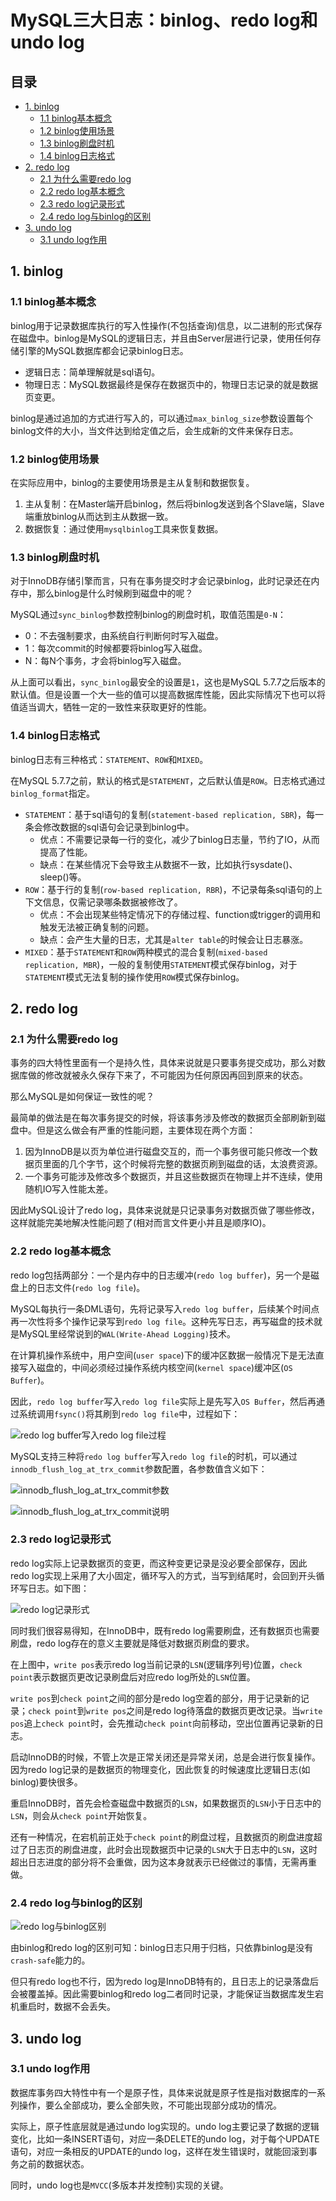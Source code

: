 # MySQL三大日志：binlog、redo log和undo log

## 目录

- [1. binlog](#1-binlog)
  - [1.1 binlog基本概念](#11-binlog基本概念)
  - [1.2 binlog使用场景](#12-binlog使用场景)
  - [1.3 binlog刷盘时机](#13-binlog刷盘时机)
  - [1.4 binlog日志格式](#14-binlog日志格式)
- [2. redo log](#2-redo-log)
  - [2.1 为什么需要redo log](#21-为什么需要redo-log)
  - [2.2 redo log基本概念](#22-redo-log基本概念)
  - [2.3 redo log记录形式](#23-redo-log记录形式)
  - [2.4 redo log与binlog的区别](#24-redo-log与binlog的区别)
- [3. undo log](#3-undo-log)
  - [3.1 undo log作用](#31-undo-log作用)

## 1. binlog
### 1.1 binlog基本概念
binlog用于记录数据库执行的写入性操作(不包括查询)信息，以二进制的形式保存在磁盘中。binlog是MySQL的逻辑日志，并且由Server层进行记录，使用任何存储引擎的MySQL数据库都会记录binlog日志。

- 逻辑日志：简单理解就是sql语句。
- 物理日志：MySQL数据最终是保存在数据页中的，物理日志记录的就是数据页变更。

binlog是通过追加的方式进行写入的，可以通过`max_binlog_size`参数设置每个binlog文件的大小，当文件达到给定值之后，会生成新的文件来保存日志。

### 1.2 binlog使用场景
在实际应用中，binlog的主要使用场景是主从复制和数据恢复。

1. 主从复制：在Master端开启binlog，然后将binlog发送到各个Slave端，Slave端重放binlog从而达到主从数据一致。
2. 数据恢复：通过使用`mysqlbinlog`工具来恢复数据。

### 1.3 binlog刷盘时机
对于InnoDB存储引擎而言，只有在事务提交时才会记录binlog，此时记录还在内存中，那么binlog是什么时候刷到磁盘中的呢？

MySQL通过`sync_binlog`参数控制binlog的刷盘时机，取值范围是`0-N`：

- 0：不去强制要求，由系统自行判断何时写入磁盘。
- 1：每次commit的时候都要将binlog写入磁盘。
- N：每N个事务，才会将binlog写入磁盘。

从上面可以看出，`sync_binlog`最安全的设置是`1`，这也是MySQL 5.7.7之后版本的默认值。但是设置一个大一些的值可以提高数据库性能，因此实际情况下也可以将值适当调大，牺牲一定的一致性来获取更好的性能。

### 1.4 binlog日志格式
binlog日志有三种格式：`STATEMENT`、`ROW`和`MIXED`。

在MySQL 5.7.7之前，默认的格式是`STATEMENT`，之后默认值是`ROW`。日志格式通过`binlog_format`指定。

- `STATEMENT`：基于sql语句的复制(`statement-based replication, SBR`)，每一条会修改数据的sql语句会记录到binlog中。
  - 优点：不需要记录每一行的变化，减少了binlog日志量，节约了IO，从而提高了性能。
  - 缺点：在某些情况下会导致主从数据不一致，比如执行sysdate()、sleep()等。
- `ROW`：基于行的复制(`row-based replication, RBR`)，不记录每条sql语句的上下文信息，仅需记录哪条数据被修改了。
  - 优点：不会出现某些特定情况下的存储过程、function或trigger的调用和触发无法被正确复制的问题。
  - 缺点：会产生大量的日志，尤其是`alter table`的时候会让日志暴涨。
- `MIXED`：基于`STATEMENT`和`ROW`两种模式的混合复制(`mixed-based replication, MBR`)，一般的复制使用`STATEMENT`模式保存binlog，对于`STATEMENT`模式无法复制的操作使用`ROW`模式保存binlog。

## 2. redo log
### 2.1 为什么需要redo log
事务的四大特性里面有一个是持久性，具体来说就是只要事务提交成功，那么对数据库做的修改就被永久保存下来了，不可能因为任何原因再回到原来的状态。

那么MySQL是如何保证一致性的呢？

最简单的做法是在每次事务提交的时候，将该事务涉及修改的数据页全部刷新到磁盘中。但是这么做会有严重的性能问题，主要体现在两个方面：

1. 因为InnoDB是以页为单位进行磁盘交互的，而一个事务很可能只修改一个数据页里面的几个字节，这个时候将完整的数据页刷到磁盘的话，太浪费资源。
2. 一个事务可能涉及修改多个数据页，并且这些数据页在物理上并不连续，使用随机IO写入性能太差。

因此MySQL设计了redo log，具体来说就是只记录事务对数据页做了哪些修改，这样就能完美地解决性能问题了(相对而言文件更小并且是顺序IO)。

### 2.2 redo log基本概念
redo log包括两部分：一个是内存中的日志缓冲(`redo log buffer`)，另一个是磁盘上的日志文件(`redo log file`)。

MySQL每执行一条DML语句，先将记录写入`redo log buffer`，后续某个时间点再一次性将多个操作记录写到`redo log file`。这种先写日志，再写磁盘的技术就是MySQL里经常说到的`WAL(Write-Ahead Logging)`技术。

在计算机操作系统中，用户空间(`user space`)下的缓冲区数据一般情况下是无法直接写入磁盘的，中间必须经过操作系统内核空间(`kernel space`)缓冲区(`OS Buffer`)。

因此，`redo log buffer`写入`redo log file`实际上是先写入`OS Buffer`，然后再通过系统调用`fsync()`将其刷到`redo log file`中，过程如下：

![redo log buffer写入redo log file过程](images/bufferWriteToFile.jpg)

MySQL支持三种将`redo log buffer`写入`redo log file`的时机，可以通过`innodb_flush_log_at_trx_commit`参数配置，各参数值含义如下：

![innodb_flush_log_at_trx_commit参数](images/innodb_flush_log_at_trx_commit.jpg)

![innodb_flush_log_at_trx_commit说明](images/innodb_flush_log_at_trx_commit说明.jpg)

### 2.3 redo log记录形式
redo log实际上记录数据页的变更，而这种变更记录是没必要全部保存，因此redo log实现上采用了大小固定，循环写入的方式，当写到结尾时，会回到开头循环写日志。如下图：

![redo log记录形式](images/redologWrite.jpg)

同时我们很容易得知，在InnoDB中，既有redo log需要刷盘，还有数据页也需要刷盘，redo log存在的意义主要就是降低对数据页刷盘的要求。

在上图中，`write pos`表示redo log当前记录的`LSN`(逻辑序列号)位置，`check point`表示数据页更改记录刷盘后对应redo log所处的`LSN`位置。

`write pos`到`check point`之间的部分是redo log空着的部分，用于记录新的记录；`check point`到`write pos`之间是redo log待落盘的数据页更改记录。当`write pos`追上`check point`时，会先推动`check point`向前移动，空出位置再记录新的日志。

启动InnoDB的时候，不管上次是正常关闭还是异常关闭，总是会进行恢复操作。因为redo log记录的是数据页的物理变化，因此恢复的时候速度比逻辑日志(如binlog)要快很多。

重启InnoDB时，首先会检查磁盘中数据页的`LSN`，如果数据页的`LSN`小于日志中的`LSN`，则会从`check point`开始恢复。

还有一种情况，在宕机前正处于`check point`的刷盘过程，且数据页的刷盘进度超过了日志页的刷盘进度，此时会出现数据页中记录的`LSN`大于日志中的`LSN`，这时超出日志进度的部分将不会重做，因为这本身就表示已经做过的事情，无需再重做。

### 2.4 redo log与binlog的区别
![redo log与binlog区别](images/diffOfRedologAndBinlog.jpg)

由binlog和redo log的区别可知：binlog日志只用于归档，只依靠binlog是没有`crash-safe`能力的。

但只有redo log也不行，因为redo log是InnoDB特有的，且日志上的记录落盘后会被覆盖掉。因此需要binlog和redo log二者同时记录，才能保证当数据库发生宕机重启时，数据不会丢失。

## 3. undo log
### 3.1 undo log作用
数据库事务四大特性中有一个是原子性，具体来说就是原子性是指对数据库的一系列操作，要么全部成功，要么全部失败，不可能出现部分成功的情况。

实际上，原子性底层就是通过undo log实现的。undo log主要记录了数据的逻辑变化，比如一条INSERT语句，对应一条DELETE的undo log，对于每个UPDATE语句，对应一条相反的UPDATE的undo log，这样在发生错误时，就能回滚到事务之前的数据状态。

同时，undo log也是`MVCC`(多版本并发控制)实现的关键。
